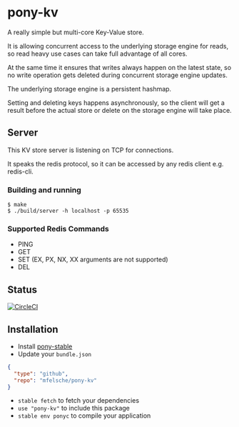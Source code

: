 # pony-kv

A really simple but multi-core Key-Value store.

It is allowing concurrent access to the underlying storage engine for reads,
so read heavy use cases can take full advantage of all cores.

At the same time it ensures that writes always happen on the latest state,
so no write operation gets deleted during concurrent storage engine updates.

The underlying storage engine is a persistent hashmap.

Setting and deleting keys happens asynchronously,
so the client will get a result before the actual store or delete
on the storage engine will take place.

## Server

This KV store server is listening on TCP for connections.

It speaks the redis protocol, so it can be accessed by any redis client
e.g. redis-cli.



### Building and running

```
$ make
$ ./build/server -h localhost -p 65535
```

### Supported Redis Commands

* PING
* GET
* SET (EX, PX, NX, XX arguments are not supported)
* DEL

## Status

[![CircleCI](https://circleci.com/gh/mfelsche/pony-kv.svg?style=svg)](https://circleci.com/gh/mfelsche/pony-kv)

## Installation

* Install [pony-stable](https://github.com/ponylang/pony-stable)
* Update your `bundle.json`

```json
{ 
  "type": "github",
  "repo": "mfelsche/pony-kv"
}
```

* `stable fetch` to fetch your dependencies
* `use "pony-kv"` to include this package
* `stable env ponyc` to compile your application
